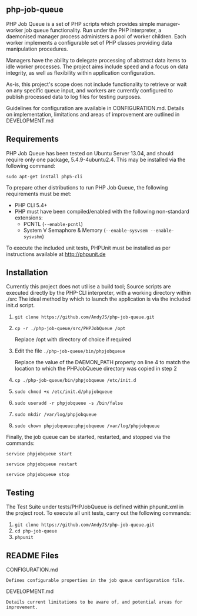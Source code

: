 php-job-queue
-------------

PHP Job Queue is a set of PHP scripts which provides simple manager-worker
job queue functionality. Run under the PHP interpreter, a daemonised manager process
administers a pool of worker children. Each worker implements a configurable set of
PHP classes providing data manipulation procedures.

Managers have the ability to delegate processing of abstract data items to idle
worker processes. The project aims include speed and a focus on data integrity,
as well as flexibility within application configuration.

As-is, this project's scope does not include functionality to retrieve or wait on
any specific queue input, and workers are currently configured to publish processed
data to log files for testing purposes.

Guidelines for configuration are available in CONFIGURATION.md. Details on
implementation, limitations and areas of improvement are outlined in DEVELOPMENT.md

Requirements
------------

PHP Job Queue has been tested on Ubuntu Server 13.04, and should require only
one package, 5.4.9-4ubuntu2.4. This may be installed via the following command:

`sudo apt-get install php5-cli`

To prepare other distributions to run PHP Job Queue, the following requirements
must be met:

- PHP CLI 5.4+
- PHP must have been compiled/enabled with the following non-standard extensions:
	- PCNTL (`--enable-pcntl`)
	- System V Semaphore & Memory (`--enable-sysvsem --enable-sysvshm`)

To execute the included unit tests, PHPUnit must be installed as per
instructions available at http://phpunit.de

Installation
------------

Currently this project does not utilise a build tool; Source scripts are
executed directly by the PHP-CLI interpreter, with a working directory within ./src
The ideal method by which to launch the application is via the included init.d script.

1. `git clone https://github.com/AndyJS/php-job-queue.git`

2. `cp -r ./php-job-queue/src/PHPJobQueue /opt`

   Replace /opt with directory of choice if required

3. Edit the file `./php-job-queue/bin/phpjobqueue`

   Replace the value of the DAEMON_PATH property on line 4 to match the location
   to which the PHPJobQueue directory was copied in step 2

4. `cp ./php-job-queue/bin/phpjobqueue /etc/init.d`

5. `sudo chmod +x /etc/init.d/phpjobqueue`

6. `sudo useradd -r phpjobqueue -s /bin/false`

7. `sudo mkdir /var/log/phpjobqueue`

8. `sudo chown phpjobqueue:phpjobqueue /var/log/phpjobqueue`

Finally, the job queue can be started, restarted, and stopped via the commands:

`service phpjobqueue start`

`service phpjobqueue restart`

`service phpjobqueue stop`

Testing
-------

The Test Suite under tests/PHPJobQueue is defined within phpunit.xml in the
project root. To execute all unit tests, carry out the following commands:

1. `git clone https://github.com/AndyJS/php-job-queue.git`
2. `cd php-job-queue`
3. `phpunit`

README Files
------------

CONFIGURATION.md

    Defines configurable properties in the job queue configuration file.

DEVELOPMENT.md

    Details current limitations to be aware of, and potential areas for improvement.
